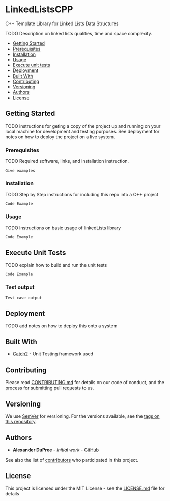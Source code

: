 

# LinkedListsCPP

C++ Template Library for Linked Lists Data Structures

TODO Description on linked lists qualities, time and space complexity. 

- [Getting Started](#getting-started)
- [Prerequisites](#prerequisites)
- [Installation](#installation)
- [Usage](#usage)
- [Execute unit tests](#execute-unit-tests)
- [Deployment](#deployment)
- [Built With](#built-with)
- [Contributing](#contributing)
- [Versioning](#versioning)
- [Authors](#authors)
- [License](#license)

## Getting Started

TODO instructions for geting a copy of the project up and running on your local machine for development and testing purposes. See deployment for notes on how to deploy the project on a live system.

### Prerequisites

TODO Required software, links, and installation instruction.

```
Give examples
```

### Installation

TODO Step by Step instructions for including this repo into a C++ project

```
Code Example
```

### Usage

TODO Instructions on basic usage of linkedLists library

```
Code Example
```

## Execute Unit Tests

TODO explain how to build and run the unit tests

```
Code Example
```
### Test output

```
Test case output
```

## Deployment

TODO add notes on how to deploy this onto a system

## Built With

* [Catch2](https://github.com/catchorg/Catch2) - Unit Testing framework used

## Contributing

Please read [CONTRIBUTING.md](https://github.com/AlexanderJDupree/LinkedListsCPP/blob/master/CONTRIBUTING.md) for details on our code of conduct, and the process for submitting pull requests to us.

## Versioning

We use [SemVer](http://semver.org/) for versioning. For the versions available, see the [tags on this repository](https://github.com/AlexanderJDupree/LinkedListsCPP/tags). 

## Authors

* **Alexander DuPree** - *Initial work* - [GitHub](https://github.com/alexanderjdupree)

See also the list of [contributors](https://github.com/AlexanderJDupree/LinkedListsCPP/graphs/contributors) who participated in this project.

## License

This project is licensed under the MIT License - see the [LICENSE.md](https://github.com/AlexanderJDupree/LinkedListsCPP/blob/master/LICENSE) file for details
